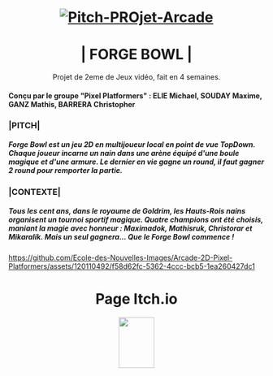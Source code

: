 <h1 align="center"> <a href="https://ibb.co/7vXQTxW"><img src="https://i.ibb.co/317v85N/Pitch-PROjet-Arcade.png" alt="Pitch-PROjet-Arcade" border="0"></a>
<h1 align="center">| FORGE BOWL |</h1><p
                                    
<h2 align="center"> Projet de 2eme de Jeux vidéo, fait en 4 semaines. </h2>

<h4 align="Left"> Conçu par le groupe "Pixel Platformers" : 
ELIE Michael, SOUDAY Maxime, GANZ Mathis, BARRERA Christopher </h4>

<h3 align="Left"> |PITCH| </h3>
<h5 align="left"> Forge Bowl est un jeu 2D en multijoueur local en point de vue TopDown.
  Chaque joueur incarne un nain dans une arène équipé d'une boule magique et d'une armure.
Le dernier en vie gagne un round, il faut gagner 2 round pour remporter la partie.</h5>

<h3 align="Left"> |CONTEXTE| </h3>
<h5 align="Left"> Tous les cent ans, dans le royaume de Goldrim, les Hauts-Rois nains organisent un tournoi
sportif magique. Quatre champions ont été choisis, maniant la magie avec honneur :
Maximadok, Mathisruk, Christorar et Mikaralik. Mais un seul gagnera... Que le Forge Bowl
commence ! </h5>

https://github.com/Ecole-des-Nouvelles-Images/Arcade-2D-Pixel-Platformers/assets/120110492/f58d62fc-5362-4ccc-bcb5-1ea260427dc1

<h1 align="center"> Page Itch.io </h2><p  <h1 align="center"> <a href="https://michael-elie.itch.io/forge-bowl" target="blank"><img align="center" src="https://cdn.solo.to/images/link/itch.io.svg" height="100" width="70" /></a> </p>
